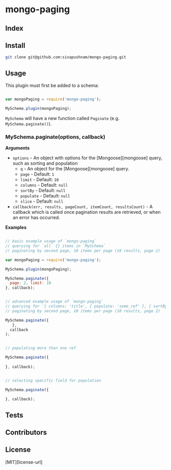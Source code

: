 
# mongo-paging


## Index

## Install

```bash
git clone git@github.com:sivapushnam/mongo-paging.git
```


## Usage

This plugin must first be added to a schema:

```js

var mongoPaging = require('mongo-paging');

MySchema.plugin(mongoPaging);

```

`MySchema` will have a new function called `Paginate` (e.g. `MySchema.paginate()`).

### MySchema.paginate(options, callback)

**Arguments**

* `options` - An object with options for the [Mongoose][mongoose] query, such as sorting and population
  -	`q` 		- An object for the [Mongoose][mongoose] query.
  - `page` 		- Default: `1`
  - `limit` 	- Default: `10`
  - `columns` 	- Default: `null`
  - `sortBy` 	- Default: `null`
  - `populate` 	- Default: `null`
  -	`slice`		- Default: `null`
* `callback(err, results, pageCount, itemCount, resultsCount)` - A callback which is called once pagination results are retrieved, or when an error has occurred.

**Examples**

```js

// basic example usage of `mongo-paging`
// querying for `all` {} items in `MySchema`
// paginating by second page, 10 items per page (10 results, page 2)

var mongoPaging = require('mongo-paging');

MySchema.plugin(mongoPaging);

MySchema.paginate({
  page: 2, limit: 10
}, callback);

```

```js

// advanced example usage of `mongo-paging`
// querying for `{ columns: 'title', { populate: 'some_ref' }, { sortBy : { title : -1 } }` items in `MySchema`
// paginating by second page, 10 items per page (10 results, page 2)

MySchema.paginate({
   },
  callback
);

```

```js

// populating more than one ref

MySchema.paginate({
  
}, callback);

```

```js

// selecting specific field for population

MySchema.paginate({
  
}, callback);

```


## Tests



## Contributors




## License

[MIT][license-url]
